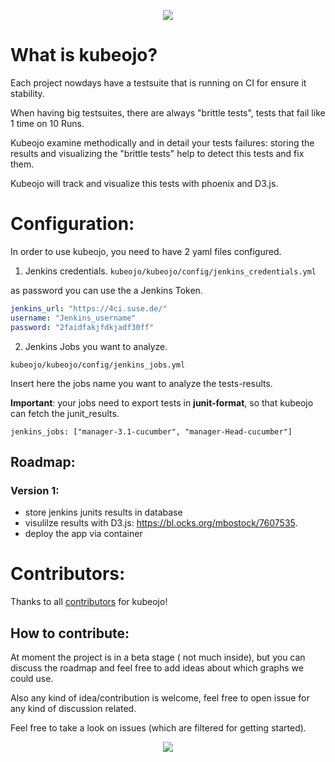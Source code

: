 <p align="center"><img src="https://s33.postimg.cc/b106fo2gf/LOGO_KUBEOJO_Readme.jpg"></p>

# What is kubeojo?

Each project nowdays have a testsuite that is running on CI for ensure it stability.

When having big testsuites, there are always "brittle tests", tests that fail like 1 time on 10 Runs.

Kubeojo examine methodically and in detail your tests failures:
storing the results and  visualizing the "brittle tests" help to detect this tests and fix them.

Kubeojo will track and visualize this tests with phoenix and D3.js.



# Configuration:

In order to use kubeojo, you need to have 2 yaml files configured.

1) Jenkins credentials.
`kubeojo/kubeojo/config/jenkins_credentials.yml`

as password you can use the a Jenkins Token.
```yaml
jenkins_url: "https://4ci.suse.de/"
username: "Jenkins_username"
password: "2faidfakjfdkjadf30ff"
```

2) Jenkins Jobs you want to analyze.

`kubeojo/kubeojo/config/jenkins_jobs.yml`

Insert here the jobs name you want to analyze the tests-results.

**Important**: your jobs need to export tests in **junit-format**, so that kubeojo can fetch the junit_results.

```ỳaml
jenkins_jobs: ["manager-3.1-cucumber", "manager-Head-cucumber"]
```

## Roadmap:

### Version 1:

- store jenkins junits results in database
- visulilze results with D3.js: https://bl.ocks.org/mbostock/7607535.
- deploy the app via container

# Contributors:

Thanks to all [contributors](https://github.com/MalloZup/kubeojo/graphs/contributors) for kubeojo! 

## How to contribute:

At moment the project is in a beta stage ( not much inside), but you can discuss the roadmap and feel free to add ideas about which graphs we could use.

Also any kind of idea/contribution is welcome, feel free to open issue for any kind of discussion related.

Feel free to take a look on issues  (which are filtered for getting started).


<p align="center"><img src="https://s33.postimg.cc/9977kuqu7/LOGO_KUBEOJO_2_Readme.jpg"></p>
